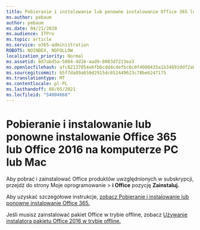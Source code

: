 ```yaml
---
title: Pobieranie i instalowanie lub ponowne instalowanie Office 365 lub Office 2016 na komputerze PC lub Mac
ms.author: pebaum
author: pebaum
ms.date: 04/21/2020
ms.audience: ITPro
ms.topic: article
ms.service: o365-administration
ROBOTS: NOINDEX, NOFOLLOW
localization_priority: Normal
ms.assetid: 8d7abd5a-5004-4d16-aad9-8083df213ea3
ms.openlocfilehash: afc82137854e6fb6cdd4cdefbc0c0f4000435a1b34891ddf2a029dcff2ceffa8
ms.sourcegitcommit: b5f7da89a650d2915dc652449623c78be6247175
ms.translationtype: MT
ms.contentlocale: pl-PL
ms.lasthandoff: 08/05/2021
ms.locfileid: "54004668"
---
```

# <a name="download-and-install-or-reinstall-office-365-or-office-2016-on-a-pc-or-mac"></a>Pobieranie i instalowanie lub ponowne instalowanie Office 365 lub Office 2016 na komputerze PC lub Mac

Aby pobrać i zainstalować Office produktów uwzględnionych w [](https://portal.office.com/OLS/MySoftware.aspx) subskrypcji, przejdź do strony Moje oprogramowanie \> **i Office** pozycję **Zainstaluj.** 
  
Aby uzyskać szczegółowe instrukcje, [zobacz Pobieranie i instalowanie lub ponowne instalowanie Office 365.](https://support.office.com/article/4414eaaf-0478-48be-9c42-23adc471665816658?wt.mc_id=O365_Admin_Alch)
  
Jeśli musisz zainstalować pakiet Office w trybie offline, zobacz [Używanie instalatora pakietu Office 2016 w trybie offline.](https://support.office.com/article/f0a85fe7-118f-41cb-a791-d59cef96ad1c?wt.mc_id=O365_Admin_Alch#OfficePlans=Office_for_business)
  

